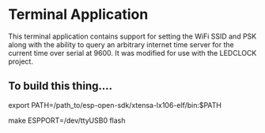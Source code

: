 # Terminal Application

This terminal application contains support for setting the
WiFi SSID and PSK along with the ability to query an arbitrary
internet time server for the current time over serial at 9600.
It was modified for use with the LEDCLOCK project.

## To build this thing....

export PATH=/path_to/esp-open-sdk/xtensa-lx106-elf/bin:$PATH

make ESPPORT=/dev/ttyUSB0 flash

